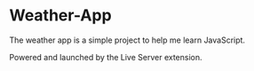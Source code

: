 # Weather-App
The weather app is a simple project to help me learn JavaScript.

Powered and launched by the Live Server extension.
